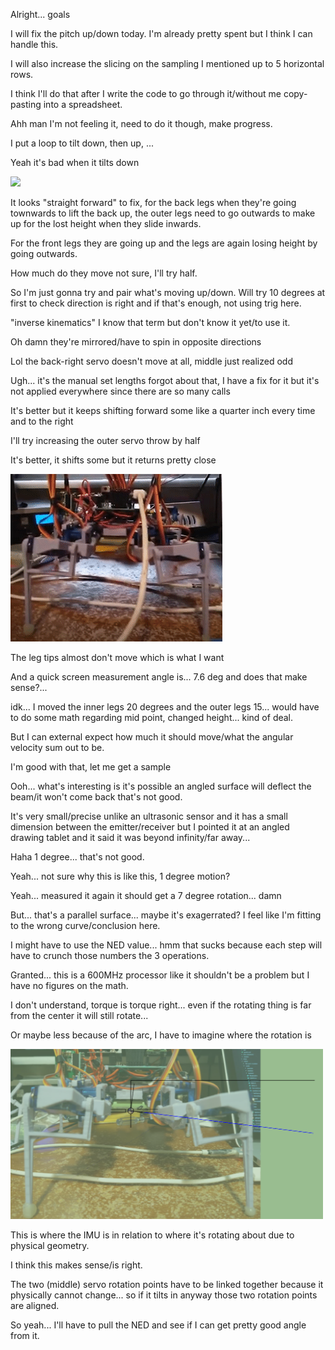 Alright... goals

I will fix the pitch up/down today. I'm already pretty spent but I think I can handle this.

I will also increase the slicing on the sampling I mentioned up to 5 horizontal rows.

I think I'll do that after I write the code to go through it/without me copy-pasting into a spreadsheet.

Ahh man I'm not feeling it, need to do it though, make progress.

I put a loop to tilt down, then up, ...

Yeah it's bad when it tilts down

<img src="../../media/02-08-2022--tilt-issue.gif" width="500"/>

It looks "straight forward" to fix, for the back legs when they're going townwards to lift the back up, the outer legs need to go outwards to make up for the lost height when they slide inwards.

For the front legs they are going up and the legs are again losing height by going outwards.

How much do they move not sure, I'll try half.

So I'm just gonna try and pair what's moving up/down. Will try 10 degrees at first to check direction is right and if that's enough, not using trig here.

"inverse kinematics" I know that term but don't know it yet/to use it.

Oh damn they're mirrored/have to spin in opposite directions

Lol the back-right servo doesn't move at all, middle just realized odd

Ugh... it's the manual set lengths forgot about that, I have a fix for it but it's not applied everywhere since there are so many calls

It's better but it keeps shifting forward some like a quarter inch every time and to the right

I'll try increasing the outer servo throw by half

It's better, it shifts some but it returns pretty close

<img src="../../media/02-08-2022--improved-15-deg.gif"/>

The leg tips almost don't move which is what I want

And a quick screen measurement angle is... 7.6 deg and does that make sense?...

idk... I moved the inner legs 20 degrees and the outer legs 15... would have to do some math regarding mid point, changed height... kind of deal.

But I can external expect how much it should move/what the angular velocity sum out to be.

I'm good with that, let me get a sample

Ooh... what's interesting is it's possible an angled surface will deflect the beam/it won't come back that's not good.

It's very small/precise unlike an ultrasonic sensor and it has a small dimension between the emitter/receiver but I pointed it at an angled drawing tablet and it said it was beyond infinity/far away...

Haha 1 degree... that's not good.

Yeah... not sure why this is like this, 1 degree motion?

Yeah... measured it again it should get a 7 degree rotation... damn

But... that's a parallel surface... maybe it's exagerrated? I feel like I'm fitting to the wrong curve/conclusion here.

I might have to use the NED value... hmm that sucks because each step will have to crunch those numbers the 3 operations.

Granted... this is a 600MHz processor like it shouldn't be a problem but I have no figures on the math.

I don't understand, torque is torque right... even if the rotating thing is far from the center it will still rotate...

Or maybe less because of the arc, I have to imagine where the rotation is

<img src="../../media/02-08-2022--imu-rotation.PNG" width="500"/>

This is where the IMU is in relation to where it's rotating about due to physical geometry.

I think this makes sense/is right.

The two (middle) servo rotation points have to be linked together because it physically cannot change... so if it tilts in anyway those two rotation points are aligned.

So yeah... I'll have to pull the NED and see if I can get pretty good angle from it.

